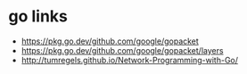 # go links

* <https://pkg.go.dev/github.com/google/gopacket>
* <https://pkg.go.dev/github.com/google/gopacket/layers>
* <http://tumregels.github.io/Network-Programming-with-Go/>
